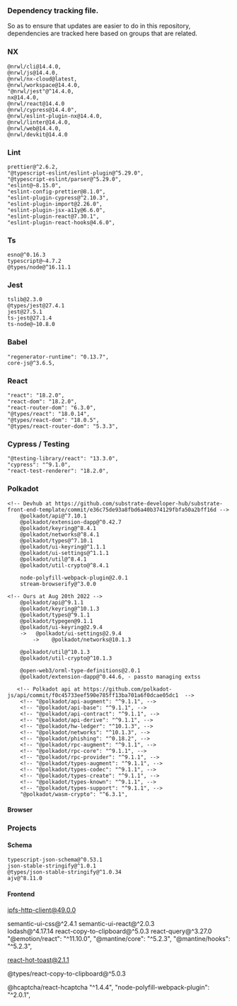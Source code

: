 ### Dependency tracking file.

So as to ensure that updates are easier to do in this repository, dependencies are tracked here based on groups that are related.

### NX

    @nrwl/cli@14.4.0,
    @nrwl/js@14.4.0,
    @nrwl/nx-cloud@latest,
    @nrwl/workspace@14.4.0,
    "@nrwl/jest"@^14.4.0,
    nx@14.4.0,
    @nrwl/react@14.4.0
    @nrwl/cypress@14.4.0",
    @nrwl/eslint-plugin-nx@14.4.0,
    @nrwl/linter@14.4.0,
    @nrwl/web@14.4.0,
    @nrwl/devkit@14.4.0

### Lint

    prettier@^2.6.2,
    "@typescript-eslint/eslint-plugin@^5.29.0",
    "@typescript-eslint/parser@^5.29.0",
    "eslint@~8.15.0",
    "eslint-config-prettier@8.1.0",
    "eslint-plugin-cypress@^2.10.3",
    "eslint-plugin-import@2.26.0",
    "eslint-plugin-jsx-a11y@6.6.0",
    "eslint-plugin-react@7.30.1",
    "eslint-plugin-react-hooks@4.6.0",

### Ts

    esno@^0.16.3
    typescript@~4.7.2
    @types/node@^16.11.1

### Jest

    tslib@2.3.0
    @types/jest@27.4.1
    jest@27.5.1
    ts-jest@27.1.4
    ts-node@~10.8.0

### Babel

    "regenerator-runtime": "0.13.7",
    core-js@^3.6.5,

### React

    "react": "18.2.0",
    "react-dom": "18.2.0",
    "react-router-dom": "6.3.0",
    "@types/react": "18.0.14",
    "@types/react-dom": "18.0.5",
    "@types/react-router-dom": "5.3.3",

### Cypress / Testing

    "@testing-library/react": "13.3.0",
    "cypress": "^9.1.0",
    "react-test-renderer": "18.2.0",

### Polkadot

```log
<!-- Devhub at https://github.com/substrate-developer-hub/substrate-front-end-template/commit/e36c75de93a8fbd6a40b374129fbfa50a2bff16d -->
    @polkadot/api@^7.10.1
    @polkadot/extension-dapp@^0.42.7
    @polkadot/keyring@^8.4.1
    @polkadot/networks@^8.4.1
    @polkadot/types@^7.10.1
    @polkadot/ui-keyring@^1.1.1
    @polkadot/ui-settings@^1.1.1
    @polkadot/util@^8.4.1
    @polkadot/util-crypto@^8.4.1

    node-polyfill-webpack-plugin@2.0.1
    stream-browserify@^3.0.0
```

```log
<!-- Ours at Aug 20th 2022 -->
    @polkadot/api@^9.1.1
    @polkadot/keyring@^10.1.3
    @polkadot/types@^9.1.1
    @polkadot/typegen@9.1.1
    @polkadot/ui-keyring@2.9.4
    ->   @polkadot/ui-settings@2.9.4
        ->    @polkadot/networks@10.1.3

    @polkadot/util@^10.1.3
    @polkadot/util-crypto@^10.1.3

    @open-web3/orml-type-definitions@2.0.1
    @polkadot/extension-dapp@^0.44.6, - passto managing extss
```

```log
   <!-- Polkadot api at https://github.com/polkadot-js/api/commit/f0c45733eef590e785ff13ba701a6f0dcae05dc1  -->
    <!-- "@polkadot/api-augment": "^9.1.1", -->
    <!-- "@polkadot/api-base": "^9.1.1", -->
    <!-- "@polkadot/api-contract": "^9.1.1", -->
    <!-- "@polkadot/api-derive": "^9.1.1", -->
    <!-- "@polkadot/hw-ledger": "^10.1.3", -->
    <!-- "@polkadot/networks": "^10.1.3", -->
    <!-- "@polkadot/phishing": "^0.18.2", -->
    <!-- "@polkadot/rpc-augment": "^9.1.1", -->
    <!-- "@polkadot/rpc-core": "^9.1.1", -->
    <!-- "@polkadot/rpc-provider": "^9.1.1", -->
    <!-- "@polkadot/types-augment": "^9.1.1", -->
    <!-- "@polkadot/types-codec": "^9.1.1", -->
    <!-- "@polkadot/types-create": "^9.1.1", -->
    <!-- "@polkadot/types-known": "^9.1.1", -->
    <!-- "@polkadot/types-support": "^9.1.1", -->
    "@polkadot/wasm-crypto": "^6.3.1",
```

#### Browser

### Projects

#### Schema

    typescript-json-schema@^0.53.1
    json-stable-stringify@^1.0.1
    @types/json-stable-stringify@^1.0.34
    ajv@^8.11.0

#### Frontend

ipfs-http-client@49.0.0

semantic-ui-css@^2.4.1
semantic-ui-react@^2.0.3  
lodash@^4.17.14
react-copy-to-clipboard@^5.0.3
react-query@^3.27.0
"@emotion/react": "^11.10.0",
"@mantine/core": "^5.2.3",
"@mantine/hooks": "^5.2.3",

react-hot-toast@2.1.1

@types/react-copy-to-clipboard@^5.0.3

@hcaptcha/react-hcaptcha "^1.4.4",
"node-polyfill-webpack-plugin": "^2.0.1",
